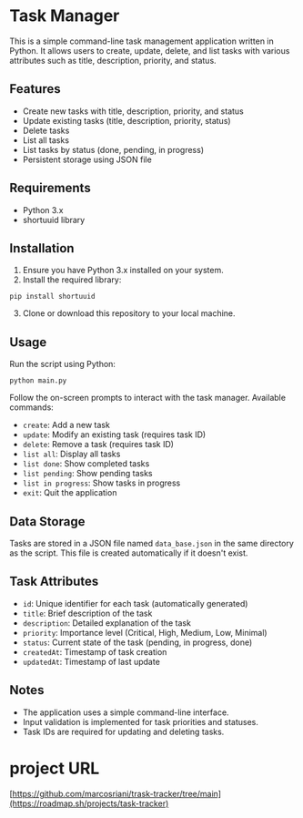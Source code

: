 # Task Manager

This is a simple command-line task management application written in Python. It allows users to create, update, delete, and list tasks with various attributes such as title, description, priority, and status.

## Features

- Create new tasks with title, description, priority, and status
- Update existing tasks (title, description, priority, status)
- Delete tasks
- List all tasks
- List tasks by status (done, pending, in progress)
- Persistent storage using JSON file

## Requirements

- Python 3.x
- shortuuid library

## Installation

1. Ensure you have Python 3.x installed on your system.
2. Install the required library:
```
pip install shortuuid
```
3. Clone or download this repository to your local machine.

## Usage

Run the script using Python:
```
python main.py
```

Follow the on-screen prompts to interact with the task manager. Available commands:

- `create`: Add a new task
- `update`: Modify an existing task (requires task ID)
- `delete`: Remove a task (requires task ID)
- `list all`: Display all tasks
- `list done`: Show completed tasks
- `list pending`: Show pending tasks
- `list in progress`: Show tasks in progress
- `exit`: Quit the application

## Data Storage

Tasks are stored in a JSON file named `data_base.json` in the same directory as the script. This file is created automatically if it doesn't exist.

## Task Attributes

- `id`: Unique identifier for each task (automatically generated)
- `title`: Brief description of the task
- `description`: Detailed explanation of the task
- `priority`: Importance level (Critical, High, Medium, Low, Minimal)
- `status`: Current state of the task (pending, in progress, done)
- `createdAt`: Timestamp of task creation
- `updatedAt`: Timestamp of last update

## Notes

- The application uses a simple command-line interface.
- Input validation is implemented for task priorities and statuses.
- Task IDs are required for updating and deleting tasks.


# project URL
[https://github.com/marcosriani/trask-tracker/tree/main](https://roadmap.sh/projects/task-tracker)


